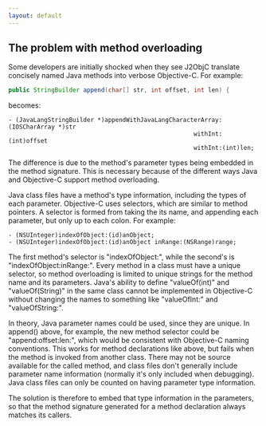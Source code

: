```yaml
---
layout: default
---
```


## The problem with method overloading

Some developers are initially shocked when they see J2ObjC translate concisely named Java methods into verbose Objective-C.  For example:
```java
public StringBuilder append(char[] str, int offset, int len) {
```
becomes:
```obj-c
- (JavaLangStringBuilder *)appendWithJavaLangCharacterArray:(IOSCharArray *)str
                                                    withInt:(int)offset
                                                    withInt:(int)len;
```
The difference is due to the method's parameter types being embedded in the method signature.  This is necessary because of the different ways Java and Objective-C support method overloading.

Java class files have a method's type information, including the types of each parameter.  Objective-C uses selectors, which are similar to method pointers.  A selector is formed from taking the its name, and appending each parameter, but only up to each colon.  For example:
```obj-c
- (NSUInteger)indexOfObject:(id)anObject;
- (NSUInteger)indexOfObject:(id)anObject inRange:(NSRange)range;
```
The first method's selector is "indexOfObject:", while the second's is "indexOfObject:inRange:".  Every method in a class must have a unique selector, so method overloading is limited to unique strings for the method name and its parameters.  Java's ability to define "valueOf(int)" and "valueOf(String)" in the same class cannot be implemented in Objective-C without changing the names to something like "valueOfInt:" and "valueOfString:".

In theory, Java parameter names could be used, since they are unique.  In append() above, for example, the new method selector could be "append:offset:len:", which would be consistent with Objective-C naming conventions.  This works for method declarations like above, but fails when the method is invoked from another class.  There may not be source available for the called method, and class files don't generally include parameter name information (normally it's only included when debugging).  Java class files can only be counted on having parameter type information.

The solution is therefore to embed that type information in the parameters, so that the method signature generated for a method declaration always matches its callers.